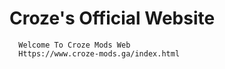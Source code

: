 # Croze's Official Website

      Welcome To Croze Mods Web
      Https://www.croze-mods.ga/index.html
